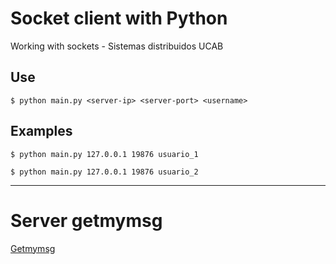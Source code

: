 # Socket client with Python
Working with sockets - Sistemas distribuidos UCAB

## Use

```
$ python main.py <server-ip> <server-port> <username>
```

## Examples

```
$ python main.py 127.0.0.1 19876 usuario_1
```
```
$ python main.py 127.0.0.1 19876 usuario_2
```

---
# Server getmymsg
[Getmymsg](https://gitlab.com/ucab-ds/getmymsg)